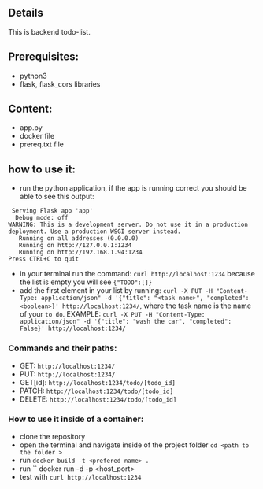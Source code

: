 ## Details

This is backend todo-list.

## Prerequisites:
- python3
- flask, flask_cors libraries 

## Content:
- app.py
- docker file 
- prereq.txt file

## how to use it:
- run the python application, if the app is running correct you should be able to see this output: 
```
 Serving Flask app 'app'
  Debug mode: off
WARNING: This is a development server. Do not use it in a production deployment. Use a production WSGI server instead.
   Running on all addresses (0.0.0.0)
   Running on http://127.0.0.1:1234
   Running on http://192.168.1.94:1234
Press CTRL+C to quit
```

- in your terminal run the command: ```curl http://localhost:1234``` because the list is empty you will see ```{"TODO":[]}```
- add the first element in your list by running:
```curl -X PUT -H "Content-Type: application/json" -d '{"title": "<task name>", "completed": <boolean>}' http://localhost:1234/```, where the task name is the name of your ```to do```. 
EXAMPLE: ```curl -X PUT -H "Content-Type: application/json" -d '{"title": "wash the car", "completed": False}' http://localhost:1234/```

### Commands and their paths: 
* GET: ```http://localhost:1234/```
* PUT: ```http://localhost:1234/```
* GET[id]: ```http://localhost:1234/todo/[todo_id]```
* PATCH: ```http://localhost:1234/todo/[todo_id] ```
* DELETE: ```http://localhost:1234/todo/[todo_id]```

### How to use it inside of a container: 
* clone the repository
* open the terminal and navigate inside of the project folder ```cd <path to the folder > ```
* run ```docker build -t <prefered name> . ```
* run `` docker run -d -p <host_port>
* test with ```curl http://localhost:1234```

